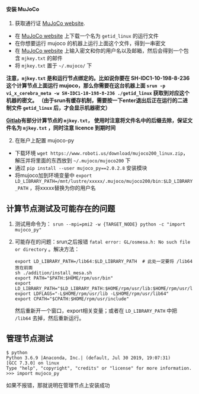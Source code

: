 #### 安装 MuJoCo
1. 获取通行证 [MuJoCo website](https://www.roboti.us/license.html). 

* 在 [MuJoCo website](https://www.roboti.us/license.html) 上下载一个名为 `getid_linux` 的运行文件
* 在你想要运行 mujoco 的机器上运行上面这个文件，得到一串密文
* 在 [MuJoCo website](https://www.roboti.us/license.html) 上输入密文和你的用户名以及邮箱，然后会得到一个包含 `mjkey.txt` 的邮件
* 将 `mjkey.txt` 置于 `~/.mujoco/` 下

**注意，`mjkey.txt` 是和运行节点绑定的。比如说你要在 SH-IDC1-10-198-8-236 这个计算节点上面运行 mujoco，那么你需要在这台机器上面 
`srun -p vi_x_cerebra_meta -w SH-IDC1-10-198-8-236 ./getid_linux` 获取到对应这个机器的密文。
（由于srun有缓存机制，需要按一下enter退出后正在运行的二进制文件 `getid_linux` 后，才会显示机器密文）**

**[Gitlab](https://gitlab.bj.sensetime.com/open-XLab/cell/nerveX/snippets)有部分计算节点的 `mjkey.txt`，
使用时注意将文件名中的后缀去除，保证文件名为 `mjkey.txt` ，同时注意 licence 到期时间**

2. 在账户上配置 mujoco-py

* 下载环境 `wget https://www.roboti.us/download/mujoco200_linux.zip`，解压并将里面的东西放到 `~/.mujoco/mujoco200` 下
* 通过 `pip install --user mujoco_py==2.0.2.8` 安装模块
* 将mujoco加到环境变量中 `export LD_LIBRARY_PATH=/mnt/lustre/xxxxx/.mujoco/mujoco200/bin:$LD_LIBRARY_PATH` ，将xxxxx替换为你的用户名


## 计算节点测试及可能存在的问题
1. 测试用命令为： ``srun --mpi=pmi2 -w {TARGET_NODE} python -c "import mujoco_py"``

2. 可能存在的问题：srun之后报错 `fatal error: GL/osmesa.h: No such file or directory` 。解决方法：

    ```
    export LD_LIBRARY_PATH=/lib64:$LD_LIBRARY_PATH  # 此处一定要将 /lib64 放在前面
    sh ./addition/install_mesa.sh
    export PATH="$PATH:$HOME/rpm/usr/bin"
    export LD_LIBRARY_PATH="$LD_LIBRARY_PATH:$HOME/rpm/usr/lib:$HOME/rpm/usr/lib64"
    export LDFLAGS="-L$HOME/rpm/usr/lib -L$HOME/rpm/usr/lib64"
    export CPATH="$CPATH:$HOME/rpm/usr/include"
    ```
    
    然后重新开一个窗口，export相关变量；或者在 `LD_LIBRARY_PATH` 中把 `/lib64` 去掉，然后重新运行。


## 管理节点测试
```
$ python
Python 3.6.9 |Anaconda, Inc.| (default, Jul 30 2019, 19:07:31)
[GCC 7.3.0] on linux
Type "help", "copyright", "credits" or "license" for more information.
>>> import mujoco_py
```

如果不报错，那就说明在管理节点上安装成功